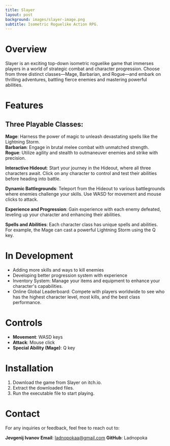 ```yaml
---
title: Slayer
layout: post
background: images/slayer-image.png
subtitle: Isometric Roguelike Action RPG.
---
```

# Overview
Slayer is an exciting top-down isometric roguelike game that immerses players in a world of strategic combat and character progression. Choose from three distinct classes—Mage, Barbarian, and Rogue—and embark on thrilling adventures, battling fierce enemies and mastering powerful abilities.

# Features
## Three Playable Classes:
**Mage**: Harness the power of magic to unleash devastating spells like the Lightning Storm.<br>
**Barbarian**: Engage in brutal melee combat with unmatched strength.<br>
**Rogue**: Utilize agility and stealth to outmaneuver enemies and strike with precision.

**Interactive Hideout**: Start your journey in the Hideout, where all three characters await. Click on any character to control and test their abilities before heading into battle.

**Dynamic Battlegrounds**: Teleport from the Hideout to various battlegrounds where enemies challenge your skills. Use WASD for movement and mouse clicks to attack.

**Experience and Progression**: Gain experience with each enemy defeated, leveling up your character and enhancing their abilities.

**Spells and Abilities**: Each character class has unique spells and abilities. For example, the Mage can cast a powerful Lightning Storm using the Q key.


# In Development
* Adding more skills and ways to kill enemies
* Developing better progression system with experience
* Inventory System: Manage your items and equipment to enhance your character's capabilities.
* Online Global Leaderboard: Compete with players worldwide to see who has the highest character level, most kills, and the best class performance.


# Controls
* **Movement**: WASD keys <br>
* **Attack**: Mouse click <br>
* **Special Ability (Mage)**: Q key


# Installation
1. Download the game from Slayer on itch.io.
2. Extract the downloaded files.
3. Run the executable file to start playing.


# Contact
<p>For any inquiries or feedback, feel free to reach out to:

**Jevgenij Ivanov**
**Email**: ladnopokaa@gmail.com
**GitHub**: Ladnopoka 
<p>
